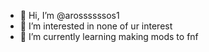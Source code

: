 - 👋 Hi, I’m @arossssssos1
- 👀 I’m interested in none of ur interest
- 🌱 I’m currently learning making mods to fnf




<!---
arossssssos1/arossssssos1 is a ✨ special ✨ repository because its `README.md` (this file) appears on your GitHub profile.
You can click the Preview link to take a look at your changes.
--->
